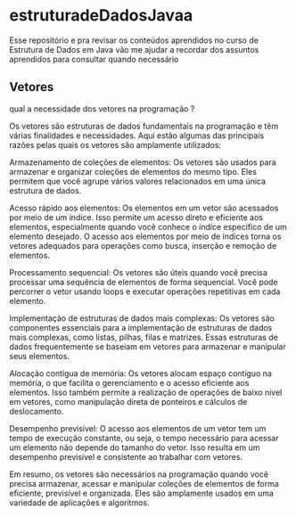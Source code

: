 # estruturadeDadosJavaa
Esse repositório e pra revisar os conteúdos aprendidos no curso de Estrutura de Dados em Java vão me ajudar a recordar dos assuntos aprendidos para consultar quando necessário


Vetores
---
qual a necessidade dos vetores na programação ?


Os vetores são estruturas de dados fundamentais na programação e têm várias finalidades e necessidades. Aqui estão algumas das principais razões pelas quais os vetores são amplamente utilizados:

Armazenamento de coleções de elementos: Os vetores são usados para armazenar e organizar coleções de elementos do mesmo tipo. Eles permitem que você agrupe vários valores relacionados em uma única estrutura de dados.

Acesso rápido aos elementos: Os elementos em um vetor são acessados por meio de um índice. Isso permite um acesso direto e eficiente aos elementos, especialmente quando você conhece o índice específico de um elemento desejado. O acesso aos elementos por meio de índices torna os vetores adequados para operações como busca, inserção e remoção de elementos.

Processamento sequencial: Os vetores são úteis quando você precisa processar uma sequência de elementos de forma sequencial. Você pode percorrer o vetor usando loops e executar operações repetitivas em cada elemento.

Implementação de estruturas de dados mais complexas: Os vetores são componentes essenciais para a implementação de estruturas de dados mais complexas, como listas, pilhas, filas e matrizes. Essas estruturas de dados frequentemente se baseiam em vetores para armazenar e manipular seus elementos.

Alocação contígua de memória: Os vetores alocam espaço contíguo na memória, o que facilita o gerenciamento e o acesso eficiente aos elementos. Isso também permite a realização de operações de baixo nível em vetores, como manipulação direta de ponteiros e cálculos de deslocamento.

Desempenho previsível: O acesso aos elementos de um vetor tem um tempo de execução constante, ou seja, o tempo necessário para acessar um elemento não depende do tamanho do vetor. Isso resulta em um desempenho previsível e consistente ao trabalhar com vetores.

Em resumo, os vetores são necessários na programação quando você precisa armazenar, acessar e manipular coleções de elementos de forma eficiente, previsível e organizada. Eles são amplamente usados em uma variedade de aplicações e algoritmos.
